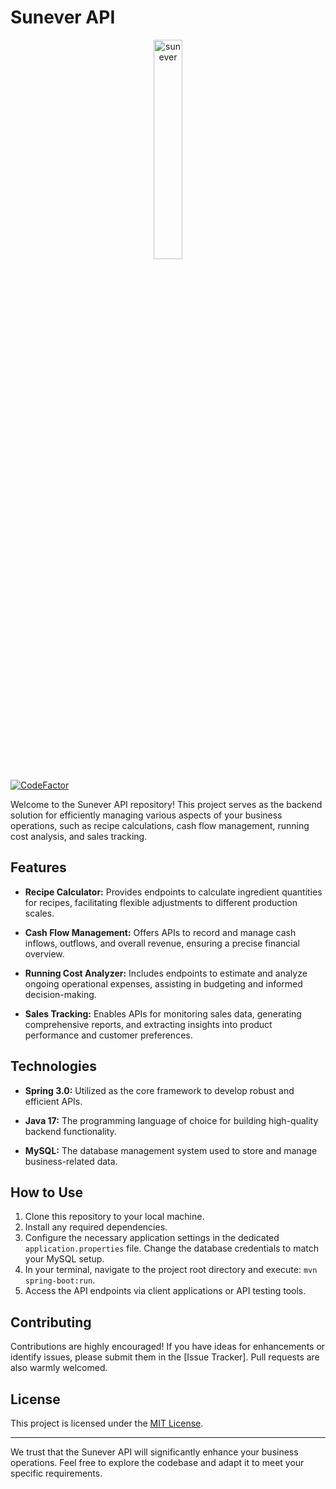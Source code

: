 # Sunever API

<p align="center" width="100%">
  <img src="https://cdn.discordapp.com/attachments/1142321609068249128/1142321661715157042/sunever-logo-01.svg" alt="sunever" width="30%" />
</p>

[![CodeFactor](https://www.codefactor.io/repository/github/sunever-core/sunever-api/badge)](https://www.codefactor.io/repository/github/sunever-core/sunever-api)

Welcome to the Sunever API repository! This project serves as the backend solution for efficiently managing various aspects of your business operations, such as recipe calculations, cash flow management, running cost analysis, and sales tracking.

## Features

- **Recipe Calculator:** Provides endpoints to calculate ingredient quantities for recipes, facilitating flexible adjustments to different production scales.

- **Cash Flow Management:** Offers APIs to record and manage cash inflows, outflows, and overall revenue, ensuring a precise financial overview.

- **Running Cost Analyzer:** Includes endpoints to estimate and analyze ongoing operational expenses, assisting in budgeting and informed decision-making.

- **Sales Tracking:** Enables APIs for monitoring sales data, generating comprehensive reports, and extracting insights into product performance and customer preferences.

## Technologies

- **Spring 3.0:** Utilized as the core framework to develop robust and efficient APIs.

- **Java 17:** The programming language of choice for building high-quality backend functionality.

- **MySQL:** The database management system used to store and manage business-related data.

## How to Use

1. Clone this repository to your local machine.
2. Install any required dependencies.
3. Configure the necessary application settings in the dedicated `application.properties` file. Change the database credentials to match your MySQL setup.
4. In your terminal, navigate to the project root directory and execute: `mvn spring-boot:run`.
5. Access the API endpoints via client applications or API testing tools.

## Contributing

Contributions are highly encouraged! If you have ideas for enhancements or identify issues, please submit them in the [Issue Tracker]. Pull requests are also warmly welcomed.

## License

This project is licensed under the [MIT License](LICENSE).

---

We trust that the Sunever API will significantly enhance your business operations. Feel free to explore the codebase and adapt it to meet your specific requirements.
